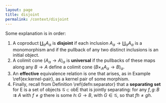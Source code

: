 ```yaml
---
layout: page
title: disjoint
permalink: /context/disjoint
---
```

Some explanation is in order:
1. A coproduct $\coprod_\alpha A_\alpha$ is **disjoint** if each inclusion $A_\alpha \to \coprod_\alpha A_\alpha$ is a monomorphism and if the pullback of any two distinct inclusions is an initial object.
2. A colimit cone $(A_\alpha \to A)_\alpha$ is **universal** if the pullbacks of these maps along any $B \to A$ define a colimit cone $(B \times_A A_\alpha \to B)_\alpha$.
3. An **effective** equivalence relation is one that arises, as in Example \ref{ex:kernel-pair}, as a kernel pair of some morphism.
4. Finally, recall from Definition \ref{defn:separator} that a **separating set** for $\mathsf{E}$ is a set of objects $\mathcal{G} \subset \mathrm{ob}\mathsf{E}$ that is jointly separating: for any $f,g \colon B \rightrightarrows A$ with $f \neq g$ there is some $h \colon G \to B$, with $G \in \mathcal{G}$, so that $fh \neq gh$.
